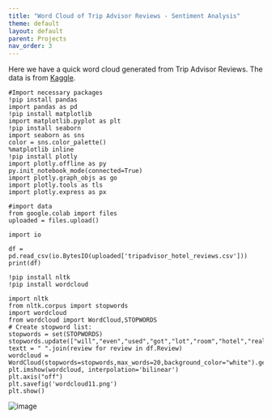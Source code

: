 ```yaml
---
title: "Word Cloud of Trip Advisor Reviews - Sentiment Analysis"
theme: default
layout: default
parent: Projects
nav_order: 3
---
```

Here we have a quick word cloud generated from Trip Advisor Reviews. The data is from [Kaggle](https://www.kaggle.com/andrewmvd/trip-advisor-hotel-reviews).

```
#Import necessary packages
!pip install pandas
import pandas as pd
!pip install matplotlib
import matplotlib.pyplot as plt
!pip install seaborn
import seaborn as sns
color = sns.color_palette()
%matplotlib inline
!pip install plotly
import plotly.offline as py
py.init_notebook_mode(connected=True)
import plotly.graph_objs as go
import plotly.tools as tls
import plotly.express as px 
```

```
#import data
from google.colab import files
uploaded = files.upload()
```

```
import io 

df = pd.read_csv(io.BytesIO(uploaded['tripadvisor_hotel_reviews.csv'])) 
print(df)
```

```
!pip install nltk
!pip install wordcloud
```

```
import nltk
from nltk.corpus import stopwords
import wordcloud
from wordcloud import WordCloud,STOPWORDS
# Create stopword list:
stopwords = set(STOPWORDS)
stopwords.update(["will","even","used","got","lot","room","hotel","really","n't","went","way","want"])
textt = " ".join(review for review in df.Review)
wordcloud = WordCloud(stopwords=stopwords,max_words=20,background_color="white").generate(textt)
plt.imshow(wordcloud, interpolation='bilinear')
plt.axis("off")
plt.savefig('wordcloud11.png')
plt.show()
```
![image](https://user-images.githubusercontent.com/76073032/103180863-7bbcdd00-485f-11eb-958b-062813cbefba.png)
